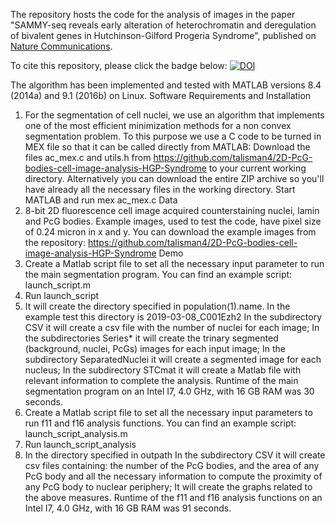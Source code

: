 The repository hosts the code for the analysis of images in the paper "SAMMY-seq reveals early alteration of heterochromatin and deregulation of bivalent genes in Hutchinson-Gilford Progeria Syndrome", published on [Nature Communications](https://www.nature.com/articles/s41467-020-20048-9).

To cite this repository, please click the badge below:
[![DOI](https://zenodo.org/badge/DOI/10.5281/zenodo.4016157.svg)](https://doi.org/10.5281/zenodo.4016157)

The algorithm has been implemented and tested with MATLAB versions 8.4 (2014a) and 9.1 (2016b) on Linux.
Software Requirements and Installation
1) For the segmentation of cell nuclei, we use an algorithm that implements one of the most efficient minimization methods for a non convex segmentation problem.
To this purpose we use a C code to be turned in MEX file so that it can be called directly from MATLAB:
Download the files ac_mex.c and utils.h from https://github.com/talisman4/2D-PcG-bodies-cell-image-analysis-HGP-Syndrome to your current working directory.
Alternatively you can download the entire ZIP archive so you'll have already all the necessary files in the working directory.
Start MATLAB and run
mex ac_mex.c
Data
2) 8-bit 2D fluorescence cell image acquired counterstaining nuclei, lamin and PcG bodies.
Example images, used to test the code, have pixel size of 0.24 micron in x and y.
You can download the example images from the repository: https://github.com/talisman4/2D-PcG-bodies-cell-image-analysis-HGP-Syndrome
Demo
3) Create a Matlab script file to set all the necessary input parameter to run the main segmentation program.
You can find an example script: launch_script.m
4) Run
launch_script
5) It will create the directory specified in population(1).name. In the example test this directory is 2019-03-08_C001Ezh2
In the subdirectory CSV it will create a csv file with the number of nuclei for each image;
In the subdirectories Series* it will create the trinary segmented (background, nuclei, PcGs) images for each input image;
In the subdirectory SeparatedNuclei it will create a segmented image for each nucleus;
In the subdirectory STCmat it will create a Matlab file with relevant information to complete the analysis.
Runtime of the main segmentation program on an Intel I7, 4.0 GHz, with 16 GB RAM was 30 seconds.
6) Create a Matlab script file to set all the necessary input parameters to run f11 and f16 analysis functions. 
You can find an example script: launch_script_analysis.m
7) Run
launch_script_analysis
8) In the directory specified in outpath
In the subdirectory CSV it will create csv files containing:
the number of the PcG bodies, and the area of any PcG body and all the necessary information to compute the proximity of any PcG body to nuclear periphery;
It will create the graphs related to the above measures.
Runtime of the f11 and f16 analysis functions on an Intel I7, 4.0 GHz, with 16 GB RAM was 91 seconds.
